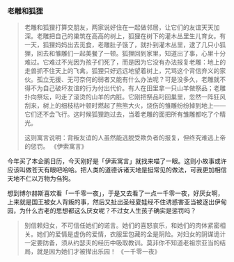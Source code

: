 ### 老雕和狐狸
> 老雕和狐狸打算交朋友，两家说好住在一起做邻居，让它们的友谊天天加深。老雕把自己的巢筑在高高的树上，狐狸在树下的灌木丛里生儿育女。有一天，狐狸妈妈出去觅食，老雕肚子饿了，就扑到灌木丛里，逮了几只小狐狸，回去和雏雕们一起美餐了一顿。狐狸回到家里，知道出了事，心里十分难过。它难过不光因为孩子们死了，而是因为它没有办法报复老雕：地上的走兽抓不住天上的飞禽。狐狸只好远远地望着树上，咒骂这个背信弃义的家伙。孤立无援、无可奈何的弱者又能有什么办法呢？可是没多久，老雕就不得不为自己破坏友谊的行为付出代价。有人在田里拿一只山羊做祭品；老雕扑向祭坛，叼走了滚烫的山羊的内脏。它刚把祭品叼回巢里，忽然一阵狂风刮来，树上的细枝枯叶顿时燃起了熊熊大火，烧伤的雏雕纷纷掉到地上——它们还不会飞行。这时候狐狸跑过去，当着老雕的面把所有雏雕都吃了个精光。
> 
> 这则寓言说明：背叛友谊的人虽然能逃脱受欺负者的报复，但终究难逃上帝的惩罚。
> 《伊索寓言》

今年买了本企鹅日历，今天刚好是「伊索寓言」就找来喵了一眼。这则小故事或许应该叫做苍天有眼吧哈哈。把人类的道德诉诸天地是挺常见的做法，可我更加相信天地不仁以万物为刍狗。

想到博尔赫斯喜欢看「一千零一夜」，于是又去看了一点一千零一夜，好厌女啊，上来就是国王被女人背叛的事，然后又扯出圣经夏娃经不住诱惑害亚当被逐出伊甸园，为什么古老的思想都这么厌女呢？不过女人生孩子确实是惩罚吗？

> 别信赖妇女，不可信任她们的诺言。她们的喜怒哀乐，和她们的肉体紧密相关。她们的爱情是虚伪的爱情，衣服里包藏的全是阴险。对妇女的阴谋诡计一定要防备，须从约瑟夫的经历中吸取教训。莫非你不知道老祖宗亚当的结局，就是因为她们才被撵出乐园！
> 《一千零一夜》
